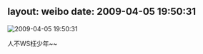 layout: weibo
date: 2009-04-05 19:50:31
---
<meta name="referrer" content="no-referrer" />

<img src="/images/favicon.ico" style="float: left;"/>2009-04-05 19:50:31

人不WS枉少年~~

